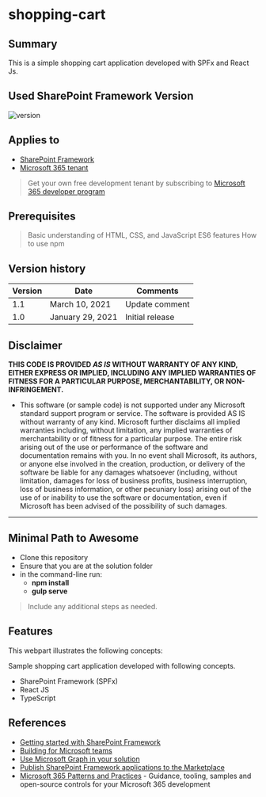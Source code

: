 # shopping-cart

## Summary

This is a simple shopping cart application developed with SPFx and React Js.

## Used SharePoint Framework Version

![version](https://img.shields.io/npm/v/@microsoft/sp-component-base/latest?color=green)

## Applies to

- [SharePoint Framework](https://aka.ms/spfx)
- [Microsoft 365 tenant](https://docs.microsoft.com/en-us/sharepoint/dev/spfx/set-up-your-developer-tenant)

> Get your own free development tenant by subscribing to [Microsoft 365 developer program](http://aka.ms/o365devprogram)

## Prerequisites

> Basic understanding of
HTML, CSS, and JavaScript
ES6 features
How to use npm


## Version history

Version|Date|Comments
-------|----|--------
1.1|March 10, 2021|Update comment
1.0|January 29, 2021|Initial release

## Disclaimer

**THIS CODE IS PROVIDED *AS IS* WITHOUT WARRANTY OF ANY KIND, EITHER EXPRESS OR IMPLIED, INCLUDING ANY IMPLIED WARRANTIES OF FITNESS FOR A PARTICULAR PURPOSE, MERCHANTABILITY, OR NON-INFRINGEMENT.**
- This software (or sample code) is not supported under any Microsoft standard support program or service. The software is provided AS IS without warranty of any kind. Microsoft further disclaims all implied warranties including, without limitation, any implied warranties of merchantability or of fitness for a particular purpose. The entire risk arising out of the use or performance of the software and documentation remains with you. In no event shall Microsoft, its authors, or anyone else involved in the creation, production, or delivery of the software be liable for any damages whatsoever (including, without limitation, damages for loss of business profits, business interruption, loss of business information, or other pecuniary loss) arising out of the use of or inability to use the software or documentation, even if Microsoft has been advised of the possibility of such damages.
---

## Minimal Path to Awesome

- Clone this repository
- Ensure that you are at the solution folder
- in the command-line run:
  - **npm install**
  - **gulp serve**

> Include any additional steps as needed.

## Features

This webpart illustrates the following concepts:

Sample shopping cart application developed with following concepts.

- SharePoint Framework (SPFx)
- React JS
- TypeScript


## References

- [Getting started with SharePoint Framework](https://docs.microsoft.com/en-us/sharepoint/dev/spfx/set-up-your-developer-tenant)
- [Building for Microsoft teams](https://docs.microsoft.com/en-us/sharepoint/dev/spfx/build-for-teams-overview)
- [Use Microsoft Graph in your solution](https://docs.microsoft.com/en-us/sharepoint/dev/spfx/web-parts/get-started/using-microsoft-graph-apis)
- [Publish SharePoint Framework applications to the Marketplace](https://docs.microsoft.com/en-us/sharepoint/dev/spfx/publish-to-marketplace-overview)
- [Microsoft 365 Patterns and Practices](https://aka.ms/m365pnp) - Guidance, tooling, samples and open-source controls for your Microsoft 365 development